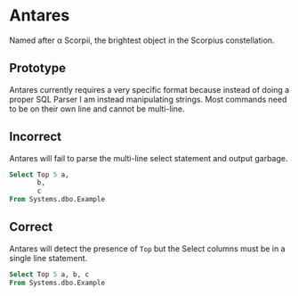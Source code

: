 # Antares

Named after α Scorpii, the brightest object in the Scorpius constellation.

## Prototype

Antares currently requires a very specific format because instead of doing a proper SQL Parser I am instead manipulating strings. Most commands need to be on their own line and cannot be multi-line.

## Incorrect

Antares will fail to parse the multi-line select statement and output garbage.

```sql
Select Top 5 a,
       b,
	   c
From Systems.dbo.Example
```
## Correct

Antares will detect the presence of `Top` but the Select columns must be in a single line statement.

```sql
Select Top 5 a, b, c
From Systems.dbo.Example
```
